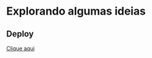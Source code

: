 # Explorando algumas ideias

## Deploy

[Clique aqui](https://nevesapi.github.io/portifolio/ "Veja o exemplo")
